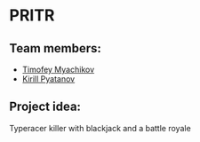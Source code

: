 # PRITR
## Team members:
- [Timofey Myachikov](https://vk.com/thrasher57) 
- [Kirill Pyatanov](https://vk.com/pytachek)

## Project idea:
Typeracer killer with blackjack and a battle royale
